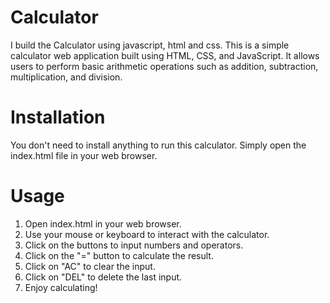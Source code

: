 # Calculator
I build the Calculator using javascript, html and css.
This is a simple calculator web application built using HTML, CSS, and JavaScript. It allows users to perform basic arithmetic operations such as addition, subtraction, multiplication, and division.

# Installation
You don't need to install anything to run this calculator. Simply open the index.html file in your web browser.

# Usage
1. Open index.html in your web browser.
2. Use your mouse or keyboard to interact with the calculator.
3. Click on the buttons to input numbers and operators.
4. Click on the "=" button to calculate the result.
5. Click on "AC" to clear the input.
6. Click on "DEL" to delete the last input.
7. Enjoy calculating!
